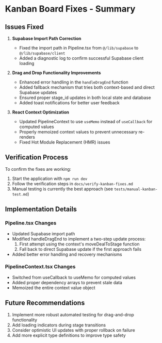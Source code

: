 # Kanban Board Fixes - Summary

## Issues Fixed

1. **Supabase Import Path Correction**
   - Fixed the import path in Pipeline.tsx from `@/lib/supabase` to `@/lib/supabase/client`
   - Added a diagnostic log to confirm successful Supabase client loading

2. **Drag and Drop Functionality Improvements**
   - Enhanced error handling in the `handleDragEnd` function
   - Added fallback mechanism that tries both context-based and direct Supabase updates
   - Ensured proper stage_id updates in both local state and database
   - Added toast notifications for better user feedback

3. **React Context Optimization**
   - Updated PipelineContext to use `useMemo` instead of `useCallback` for computed values
   - Properly memoized context values to prevent unnecessary re-renders
   - Fixed Hot Module Replacement (HMR) issues

## Verification Process

To confirm the fixes are working:

1. Start the application with `npm run dev`
2. Follow the verification steps in `docs/verify-kanban-fixes.md`
3. Manual testing is currently the best approach (see `tests/manual-kanban-test.md`)

## Implementation Details

### Pipeline.tsx Changes
- Updated Supabase import path
- Modified handleDragEnd to implement a two-step update process:
  1. First attempt using the context's moveDealToStage function
  2. Fall back to direct Supabase update if the first approach fails
- Added better error handling and recovery mechanisms

### PipelineContext.tsx Changes
- Switched from useCallback to useMemo for computed values
- Added proper dependency arrays to prevent stale data
- Memoized the entire context value object

## Future Recommendations

1. Implement more robust automated testing for drag-and-drop functionality
2. Add loading indicators during stage transitions
3. Consider optimistic UI updates with proper rollback on failure
4. Add more explicit type definitions to improve type safety 